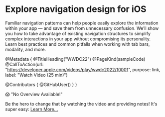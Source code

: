 # Explore navigation design for iOS

Familiar navigation patterns can help people easily explore the information within your app — and save them from unnecessary confusion. We’ll show you how to take advantage of existing navigation structures to simplify complex interactions in your app without compromising its personality. Learn best practices and common pitfalls when working with tab bars, modality, and more.

@Metadata {
   @TitleHeading("WWDC22")
   @PageKind(sampleCode)
   @CallToAction(url: "https://developer.apple.com/videos/play/wwdc2022/10001", purpose: link, label: "Watch Video (25 min)")

   @Contributors {
      @GitHubUser(<replace this with your GitHub handle>)
   }
}

😱 "No Overview Available!"

Be the hero to change that by watching the video and providing notes! It's super easy:
 [Learn More…](https://wwdcnotes.com/documentation/wwdcnotes/contributing)

